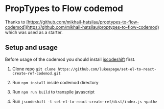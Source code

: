 # PropTypes to Flow codemod

Thanks to [https://github.com/mikhail-hatsilau/proptypes-to-flow-codemod](https://github.com/mikhail-hatsilau/proptypes-to-flow-codemod) which was used as a starter.

## Setup and usage
Before usage of the codemod you should install [jscodeshift](https://github.com/facebook/jscodeshift#install) first.

1. Clone repo
`git clone https://github.com/lukeapage/set-el-to-react-create-ref-codemod.git`

2. Run `npm install` inside codemod directory
3. Run `npm run build` to transpile javascript
4. Run `jscodeshift -t set-el-to-react-create-ref/dist/index.js <path>`
